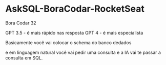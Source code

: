 # AskSQL-BoraCodar-RocketSeat
Bora Codar 32

GPT 3.5 - é mais rápido nas resposta
GPT 4 - é mais especialista

Basicamente você vai colocar o schema do banco dedados

e em linguagem natural você vai pedir uma consulta e a IA vai te passar a consulta em SQL.

